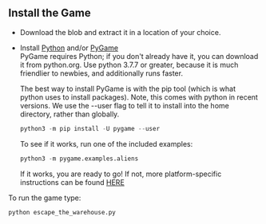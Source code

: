 ## Install the Game 

- Download the blob and extract it in a location of your choice.
- Install [Python](https://python.org) and/or [PyGame](https://www.pygame.org)<br>
	PyGame requires Python; if you don't already have it, you can download it from python.org.
	Use python 3.7.7 or greater, because it is much friendlier to newbies, and additionally runs faster.

	The best way to install PyGame is with the pip tool (which is what python uses to install packages).
	Note, this comes with python in recent versions.
	We use the --user flag to tell it to install into the home directory, rather than globally.
	```python
	python3 -m pip install -U pygame --user
	```

	To see if it works, run one of the included examples:
	```python
	python3 -m pygame.examples.aliens
	```

	If it works, you are ready to go!
	If not, more platform-specific instructions can be found [HERE](https://www.pygame.org/wiki/GettingStarted)

To run the game type:
```
python escape_the_warehouse.py
```
